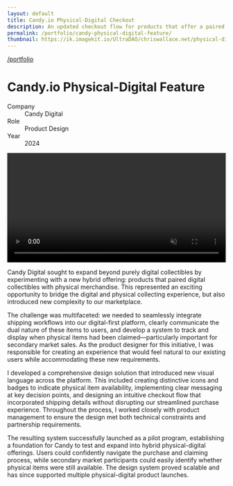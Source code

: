 ```yaml
---
layout: default
title: Candy.io Physical-Digital Checkout
description: An updated checkout flow for products that offer a paired digital and physical product as part of the sale.
permalink: /portfolio/candy-physical-digital-feature/
thumbnail: https://ik.imagekit.io/UltraDAO/chriswallace.net/physical-digital.png
---
```


<div class="portfolio-group-heading">
  <a class="back fade-in-element" href="/">/portfolio</a>
  <h1 class="fade-in-element mb-3">Candy.io Physical-Digital Feature</h1>
  <dl class="project-list fade-in-element">
    <div>
      <dt>Company</dt>
      <dd>Candy Digital</dd>
    </div>
    <div>
      <dt>Role</dt>
      <dd>Product Design</dd>
    </div>
    <div>
      <dt>Year</dt>
      <dd>2024</dd>
    </div>
  </dl>
</div>

<div class="content-container-wo md:pl-0">
  <picture>
    <source media="(max-width: 480px)" 
            srcset="https://ik.imagekit.io/UltraDAO/chriswallace.net/candy-checkout-mobile.png?tr=w-800,q-60,f-auto">
    <source media="(min-width: 481px)" 
            srcset="https://ik.imagekit.io/UltraDAO/chriswallace.net/candy-checkout-desktop.png?tr=w-800,q-60,f-auto 800w,
                    https://ik.imagekit.io/UltraDAO/chriswallace.net/candy-checkout-desktop.png?tr=w-1200,q-60,f-auto 1200w,
                    https://ik.imagekit.io/UltraDAO/chriswallace.net/candy-checkout-desktop.png?tr=w-1600,q-60,f-auto 1600w,
                    https://ik.imagekit.io/UltraDAO/chriswallace.net/candy-checkout-desktop.png?tr=w-2500,q-60,f-auto 2500w">
    <img src="https://ik.imagekit.io/UltraDAO/chriswallace.net/candy-checkout-desktop.png?tr=w-2500,q-60,f-auto"
         class="fade-in-element w-full block mb-1.5" 
         alt="" 
         loading="lazy">
  </picture>
</div>

<div class="content-container-wo bg-[#444444] fade-in-element text-center mb-12">
  <video id="portfolioVideo" data-type="video" width="100%" muted playsinline autoplay loop loading="lazy" disablePictureInPicture controlslist="nodownload nofullscreen noremoteplayback" class="max-h-full max-w-3xl mx-auto">
      <source src="https://ik.imagekit.io/UltraDAO/chriswallace.net/physical-digital.mov/ik-video.mp4" type="video/mp4">
      Your browser does not support HTML5 video.
  </video>
</div>

<div class="portfolio-content-wrapper">
  <p class="fade-in-element">Candy Digital sought to expand beyond purely digital collectibles by experimenting with a new hybrid offering: products that paired digital collectibles with physical merchandise. This represented an exciting opportunity to bridge the digital and physical collecting experience, but also introduced new complexity to our marketplace.</p>

  <p class="fade-in-element">The challenge was multifaceted: we needed to seamlessly integrate shipping workflows into our digital-first platform, clearly communicate the dual nature of these items to users, and develop a system to track and display when physical items had been claimed—particularly important for secondary market sales. As the product designer for this initiative, I was responsible for creating an experience that would feel natural to our existing users while accommodating these new requirements.</p>

  <p class="fade-in-element">I developed a comprehensive design solution that introduced new visual language across the platform. This included creating distinctive icons and badges to indicate physical item availability, implementing clear messaging at key decision points, and designing an intuitive checkout flow that incorporated shipping details without disrupting our streamlined purchase experience. Throughout the process, I worked closely with product management to ensure the design met both technical constraints and partnership requirements.</p>
  
  <p class="fade-in-element">The resulting system successfully launched as a pilot program, establishing a foundation for Candy to test and expand into hybrid physical-digital offerings. Users could confidently navigate the purchase and claiming process, while secondary market participants could easily identify whether physical items were still available. The design system proved scalable and has since supported multiple physical-digital product launches.</p>
</div>
